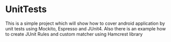 # UnitTests
This is a simple project which will show how to cover android application by unit tests using Mockito, Espresso and JUnit4. Also there is an example how to create JUnit Rules and custom matcher using Hamcrest library
